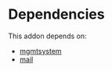 # Dependencies

This addon depends on:

- [mgmtsystem](https://github.com/bringout/oca-technical)
- [mail](https://github.com/bringout/oca-ocb-core/tree/680f309d65868a57afe7e3be0f9905cc2a7043fb/odoo-bringout-oca-ocb-mail)
